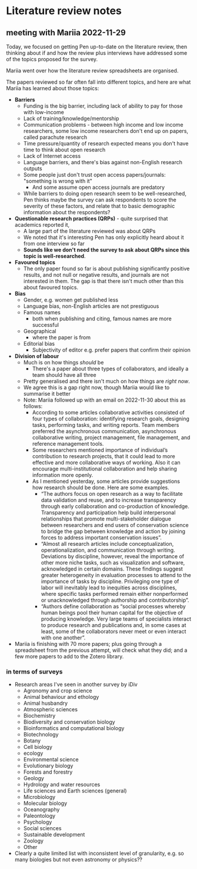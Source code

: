 # Literature review notes

## meeting with Mariia 2022-11-29

Today, we focused on getting Pen up-to-date on the literature review, then thinking about if and how the review plus interviews have addressed some of the topics proposed for the survey.

Mariia went over how the literature review spreadsheets are organised.

The papers reviewed so far often fall into different topics, and here are what Mariia has learned about those topics: 

* **Barriers**
  * Funding is the big barrier, including lack of ability to pay for those with low-income
  * Lack of training/knowledge/mentorship
  * Communication problems - between high income and low income researchers, some low income researchers don't end up on papers, called parachute research
  * Time pressure/quantity of research expected means you don't have time to think about open research
  * Lack of Internet access
  * Language barriers, and there's bias against non-English research outputs
  * Some people just don't trust open access papers/journals: "something is wrong with it"
    * And some assume open access journals are predatory
  * While barriers to doing open research seem to be well-researched, Pen thinks maybe the survey can ask respondents to score the severity of these factors, and relate that to basic demographic information about the respondents?
* **Questionable research practices (QRPs)** - quite surprised that academics reported it, 
  * A large part of the literature reviewed was about QRPs
  * We noted that it's interesting Pen has only explicitly heard about it from one interview so far
  * **Sounds like we don't need the survey to ask about QRPs since this topic is well-researched**.
* **Favoured topics**
  * The only paper found so far is about publishing significantly positive results, and not null or negative results, and journals are not interested in them. The gap is that there isn't much other than this about favoured topics.
* **Bias**
  * Gender, e.g. women get published less
  * Language bias, non-English articles are not prestiguous
  * Famous names
    * both when publishing and citing, famous names are more successful
  * Geographical
    * where the paper is from
  * Editorial bias
    * Subjectivity of editor e.g. prefer papers that confirm their opinion
* **Division of labour**
  * Much is on how things *should* be
    * There's a paper about three types of collaborators, and ideally a team should have all three
  * Pretty generalised and there isn't much on how things are *right now*.
  * We agree this is a gap right now, though Mariia would like to summarise it better
  * Note: Mariia followed up with an email on 2022-11-30 about this as follows: 
    * According to some articles collaborative activities consisted of four types of collaboration: identifying research goals, designing tasks, performing tasks, and writing reports. Team members preferred the asynchronous communication, asynchronous collaborative writing, project management, file management, and reference management tools.
    * Some researchers mentioned importance of individual’s contribution to research projects, that it could lead to more effective and more collaborative ways of working. Also it can encourage multi-institutional collaboration and help sharing information more openly.
    * As I mentioned yesterday, some articles provide suggestions how research should be done. Here are some examples.
      * “The authors focus on open research as a way to facilitate data validation and reuse, and to increase transparency through early collaboration and co-production of knowledge. Transparency and participation help build interpersonal relationships that promote multi-stakeholder dialogue between researchers and end users of conservation science to bridge the gap between knowledge and action by joining forces to address important conservation issues”.
      * “Almost all research articles include conceptualization, operationalization, and communication through writing. Deviations by discipline, however, reveal the importance of other more niche tasks, such as visualization and software, acknowledged in certain domains. These findings suggest greater heterogeneity in evaluation processes to attend to the importance of tasks by discipline. Privileging one type of labor will inevitably lead to inequities across disciplines, where specific tasks performed remain either nonperformed or unacknowledged through authorship and contributorship”.
      * “Authors define collaboration as “social processes whereby human beings pool their human capital for the objective of producing knowledge. Very large teams of specialists interact to produce research and publications and, in some cases at least, some of the collaborators never meet or even interact with one another”.
* Mariia is finishing with 70 more papers; plus going through a spreadsheet from the previous attempt, will check what they did; and a few more papers to add to the Zotero library.

### in terms of surveys

* Research areas I've seen in another survey by iDiv
  * Agronomy and crop science
  * Animal behaviour and ethology
  * Animal husbandry
  * Atmospheric sciences
  * Biochemistry
  * Biodiversity and conservation biology
  * Bioinformatics and computational biology
  * Biotechnology
  * Botany
  * Cell biology
  * ecology
  * Environmental science
  * Evolutionary biology
  * Forests and forestry
  * Geology
  * Hydrology and water resources
  * Life sciences and Earth sciences (general)
  * Microbiology
  * Molecular biology
  * Oceanography
  * Paleontology
  * Psychology
  * Social sciences
  * Sustainable development
  * Zoology
  * Other
* Clearly a quite limited list with inconsistent level of granularity, e.g. so many biologies but not even astronomy or physics??